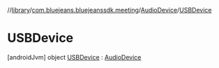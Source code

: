 //[library](../../../../index.md)/[com.bluejeans.bluejeanssdk.meeting](../../index.md)/[AudioDevice](../index.md)/[USBDevice](index.md)



# USBDevice  
 [androidJvm] object [USBDevice](index.md) : [AudioDevice](../index.md)   


